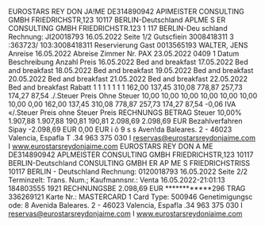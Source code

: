 EUROSTARS REY DON JA!ME DE314890942 APIMEISTER CONSULTING GMBH FRIEDRICHSTR,123 10117 BERLIN-Deutschland APLME S ER CONSULTING GMBH FRIEDRICHSTR.123 1 117 BERLIN-Deu schland Rechnung: JI20018793 16.05.2022 Seite 1/2 Gutscfiein 3008418311 3 :363723/ 103:3008418311 Reservierung Gast 0013565193 WALTER, JENS Anreise 16.05.2022 Abreise Zimmer Nr. PAX 23.05.2022 0409 1 Datum Beschreibung Anzahl Preis 16.05.2022 Bed and breakfast 17.05.2022 Bed and breakfast 18.05.2022 Bed and breakfast 19.05.2022 Bed and breakfast 20.05.2022 Bed and breakfast 21.05.2022 Bed and breakfast 22.05.2022 Bed and breakfast Rabatt 1 1 1 1 1 1 1 162,00 137,45 310,08 778,87 257,73 174,27 87,54 ./.Steuer Preis Ohne Steuer 10,00 10,00 10,00 10,00 10,00 10,00 10,00 0,00 162,00 137,45 310,08 778,87 257,73 174,27 87,54 -0,06 IVA «/.Steuer Preis ohne Steuer Preis RECHNUNGS BETRAG Steuer 10,00% 1.907,88 1.907,88 190,81 190,81 2.098,69 2.098,69 EUR Bezahlverfahren Sipay -2.098,69 EUR 0,00 EUR i õ 9 s s Aven!da Baleares. 2 - 46023 Valencia, Espafla T .34 963 375 030 I reservas@eurostarsreydonjaime.com I www.eurostarsreydonjaime.com EUROSTARS REY DON A ME DE314890942 APLMEISTER CONSULTING GMBH FRIEDRICHSTR,123 10117 BERLIN-Deutschland CONSULTING GMBH ER AP ME S FRIEDRICHSTRISS 10117 BERLIN - Deutschland Rechnung: 0120018793 16.05.2022 Seite 2/2 Terminzelt: Trans. Num.; Kaufmannsnr.: Venta 16.05.2022-21:01:13 184803555 1921 RECHNUNGSBE 2.098,69 EUR ************296 TRAG 336269121 Karte Nr.: MASTERCARD 1 Card Type: 500946 Genetimigungsc ode: 8 Avenida Baleares. 2 - 46023 Valencia, Espafla .34 963 375 030 I reservas@eurostarsreydonjaime.com I www.eurostarsreydoniaime.com